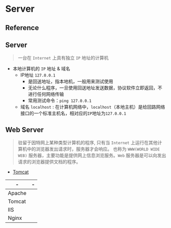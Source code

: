 # Server

## Reference

## Server
> 一台在 `Internet` 上具有独立 `IP` 地址的计算机

- 本地计算机的 `IP` 地址 & 域名
    * IP地址 `127.0.0.1`
        - 是回送地址，指本地机，一般用来测试使用
        - 无论什么程序，一旦使用回送地址发送数据，协议软件立即返回，不进行任何网络传输
        - 常用测试命令：`ping 127.0.0.1`
    * 域名 `localhost` : 在计算机网络中，`localhost`（本地主机）是给回路网络接口的一个标准主机名，相对应的`IP`地址为`127.0.0.1`

## Web Server
> 驻留于因特网上某种类型计算机的程序, 只有当 `Internet` 上运行在其他计算机中的浏览器发出请求时，服务器才会响应。
> 也称为 `WWW(WORLD WIDE WEB)` 服务器，主要功能是提供网上信息浏览服务。`Web` 服务器是可以向发出请求的浏览器提供文档的程序。

- [Tomcat](https://github.com/apache/tomcat)

| - | -
| -- | --
| Apache    |
| Tomcat    |
| IIS       | 
| Nginx     |